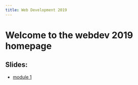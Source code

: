 ```yaml
---
title: Web Development 2019
---
```


# Welcome to the webdev 2019 homepage

## Slides:
* [module 1](./module1.html)
